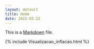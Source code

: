 ```yaml
---
layout: default
title: Home
date: 2022-02-22
---
```


This is a [Markdown](http://daringfireball.net/projects/markdown/) file.

{% include Visualizacao_inflacao.html %}